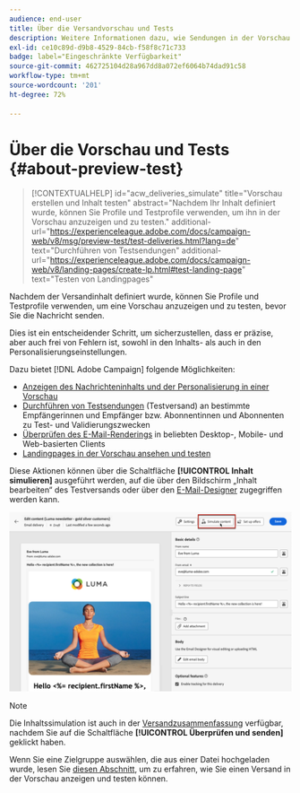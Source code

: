```yaml
---
audience: end-user
title: Über die Versandvorschau und Tests
description: Weitere Informationen dazu, wie Sendungen in der Vorschau angezeigt und getestet werden können
exl-id: ce10c89d-d9b8-4529-84cb-f58f8c71c733
badge: label="Eingeschränkte Verfügbarkeit"
source-git-commit: 462725104d28a967dd8a072ef6064b74dad91c58
workflow-type: tm+mt
source-wordcount: '201'
ht-degree: 72%

---
```


# Über die Vorschau und Tests {#about-preview-test}

>[!CONTEXTUALHELP]
>id="acw_deliveries_simulate"
>title="Vorschau erstellen und Inhalt testen"
>abstract="Nachdem Ihr Inhalt definiert wurde, können Sie Profile und Testprofile verwenden, um ihn in der Vorschau anzuzeigen und zu testen."
>additional-url="https://experienceleague.adobe.com/docs/campaign-web/v8/msg/preview-test/test-deliveries.html?lang=de" text="Durchführen von Testsendungen"
>additional-url="https://experienceleague.adobe.com/docs/campaign-web/v8/landing-pages/create-lp.html#test-landing-page" text="Testen von Landingpages"

Nachdem der Versandinhalt definiert wurde, können Sie Profile und Testprofile verwenden, um eine Vorschau anzuzeigen und zu testen, bevor Sie die Nachricht senden.

Dies ist ein entscheidender Schritt, um sicherzustellen, dass er präzise, aber auch frei von Fehlern ist, sowohl in den Inhalts- als auch in den Personalisierungseinstellungen.

Dazu bietet [!DNL Adobe Campaign] folgende Möglichkeiten:

* [Anzeigen des Nachrichteninhalts und der Personalisierung in einer Vorschau](preview-content.md)
* [Durchführen von Testsendungen](test-deliveries.md) (Testversand) an bestimmte Empfängerinnen und Empfänger bzw. Abonnentinnen und Abonnenten zu Test- und Validierungszwecken
* [Überprüfen des E-Mail-Renderings](email-rendering.md) in beliebten Desktop-, Mobile- und Web-basierten Clients
* [Landingpages in der Vorschau ansehen und testen](../landing-pages/create-lp.md#test-landing-page)

Diese Aktionen können über die Schaltfläche **[!UICONTROL Inhalt simulieren]** ausgeführt werden, auf die über den Bildschirm „Inhalt bearbeiten“ des Testversands oder über den [E-Mail-Designer](../email/get-started-email-designer.md) zugegriffen werden kann.

![](assets/simulate-button.png)

>[!NOTE]
>
>Die Inhaltssimulation ist auch in der [Versandzusammenfassung](../monitor/prepare-send.md) verfügbar, nachdem Sie auf die Schaltfläche **[!UICONTROL Überprüfen und senden]** geklickt haben.
>
>Wenn Sie eine Zielgruppe auswählen, die aus einer Datei hochgeladen wurde, lesen Sie [diesen Abschnitt](../audience/file-audience.md#preview--test-your-email-test), um zu erfahren, wie Sie einen Versand in der Vorschau anzeigen und testen können.

